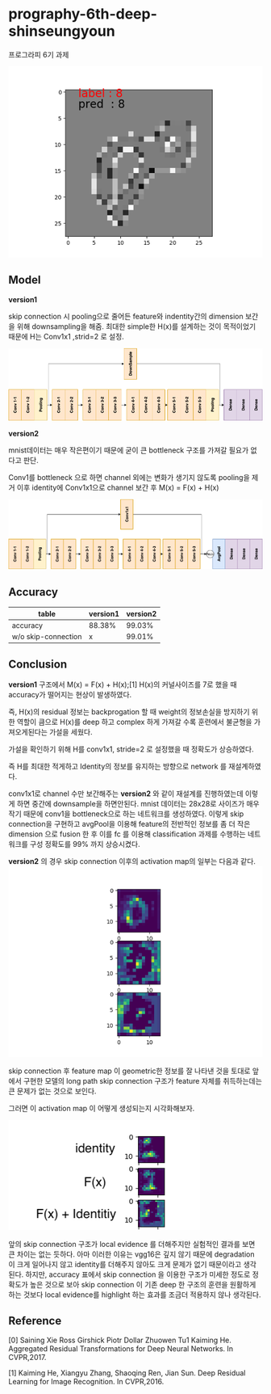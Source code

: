 # prography-6th-deep-shinseungyoun
프로그라피 6기 과제

![model result](https://github.com/SeungyounShin/prography-6th-deep-shinseungyoun/blob/master/img/result.png?raw=true)

## Model
**version1**

skip connection 시 pooling으로 줄어든 feature와 indentity간의 dimension 보간을 위해 downsampling을 해줌.
최대한 simple한 H(x)를 설계하는 것이 목적이었기 때문에 H는 Conv1x1 ,strid=2 로 설정.

![Alt text](https://github.com/SeungyounShin/prography-6th-deep-shinseungyoun/blob/master/img/vgg16_skipconn_ver1.png?raw=true)

**version2**

mnist데이터는 매우 작은편이기 때문에 굳이 큰 bottleneck 구조를 가져갈 필요가 없다고 판단.

Conv1를 bottleneck 으로 하면 channel 외에는 변화가 생기지 않도록 pooling을 제거
이후 identity에 Conv1x1으로 channel 보간 후 
M(x) = F(x) + H(x) 

![Alt text](https://github.com/SeungyounShin/prography-6th-deep-shinseungyoun/blob/master/img/vgg16_skipconn_ver2.png?raw=true)
## Accuracy

| table  | version1 | version2 |
| ------------- | ------------- |------------- |
| accuracy  | 88.38%  | 99.03%  |
| w/o skip-connection  | x  | 99.01%  |


## Conclusion

**version1** 구조에서 M(x) = F(x) + H(x);[1] H(x)의 커널사이즈를 7로 했을 때 accuracy가 떨어지는 현상이 발생하였다.

즉, H(x)의 residual 정보는 backprogation 할 때 weight의 정보손실을 방지하기 위한 역할이 큼으로 H(x)를 deep 하고 complex 하게 가져갈 수록 훈련에서 불균형을 가져오게된다는 가설을 세웠다.

가설을 확인하기 위해 H를 conv1x1, stride=2 로 설정했을 때 정확도가 상승하였다.

즉 H를 최대한 적게하고 Identity의 정보를 유지하는 방향으로 network 를 재설계하였다. 

conv1x1로 channel 수만 보간해주는 **version2** 와 같이 재설계를 진행하였는데 이렇게 하면 중간에 downsample을 하면안된다. mnist 데이터는 28x28로 사이즈가 매우 작기 때문에 conv1을 bottleneck으로 하는 네트워크를 생성하였다. 이렇게 skip connection을 구현하고 avgPool을 이용해 feature의 전반적인 정보를 좀 더 작은 dimension 으로 fusion 한 후 이를 fc 를 이용해 classification 과제를 수행하는 네트워크를 구성 정확도를 99% 까지 상승시켰다.

**version2** 의 경우 skip connection 이후의 activation map의 일부는 다음과 같다.
![Alt text](https://github.com/SeungyounShin/prography-6th-deep-shinseungyoun/blob/master/img/Figure_1.png?raw=true)

skip connection 후 feature map 이 geometric한 정보를 잘 나타낸 것을 토대로 앞에서 구현한 모델의 long path skip connection 구조가 feature 자체를 취득하는데는 큰 문제가 없는 것으로 보인다.

그러면 이 activation map 이 어떻게 생성되는지 시각화해보자.

![Alt text](https://github.com/SeungyounShin/prography-6th-deep-shinseungyoun/blob/master/img/change.png?raw=true)


앞의 skip connection 구조가 local evidence 를 더해주지만 실험적인 결과를 보면 큰 차이는 없는 듯하다. 아마 이러한 이유는 vgg16은 깊지 않기 때문에 degradation 이 크게 일어나지 않고 identity를 더해주지 않아도 크게 문제가 없기 때문이라고 생각된다. 하지만, accuracy 표에서 skip connection 을 이용한 구조가 미세한 정도로 정확도가 높은 것으로 보아 skip connection 이 기존 deep 한 구조의 훈련을 원활하게 하는 것보다 local evidence를 highlight 하는 효과를 조금더 적용하지 않나 생각된다.


## Reference
[0] Saining Xie Ross Girshick Piotr Dollar Zhuowen Tu1 Kaiming He. Aggregated Residual Transformations for Deep Neural Networks. In CVPR,2017.

[1] Kaiming He, Xiangyu Zhang, Shaoqing Ren, Jian Sun. Deep Residual Learning for Image Recognition. In CVPR,2016.
